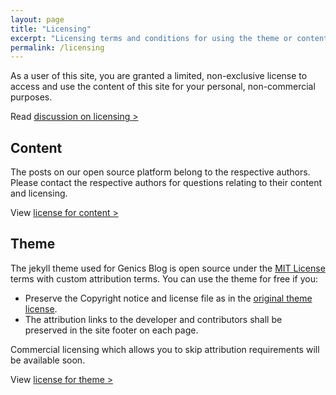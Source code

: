 ```yaml
---
layout: page
title: "Licensing"
excerpt: "Licensing terms and conditions for using the theme or content of Genics Blog"
permalink: /licensing
---
```


As a user of this site, you are granted a limited, non-exclusive license to access and use the content of this site for your personal, non-commercial purposes.

Read [discussion on licensing >](https://github.com/genicsblog/genicsblog.com/discussions/136)

## Content

The posts on our open source platform belong to the respective authors. Please contact the respective authors for questions relating to their content and licensing.

View [license for content >](https://github.com/genicsblog/genicsblog.com/blob/main/LICENSE.md)

## Theme

The jekyll theme used for Genics Blog is open source under the [MIT License](https://github.com/genicsblog/theme-files) terms with custom attribution terms. You can use the theme for free if you:

- Preserve the Copyright notice and license file as in the [original theme license](https://github.com/genicsblog/theme-files/blob/main/LICENSE.md).
- The attribution links to the developer and contributors shall be preserved in the site footer on each page.

Commercial licensing which allows you to skip attribution requirements will be available soon.

View [license for theme >](https://github.com/genicsblog/theme-files/blob/main/LICENSE.md)